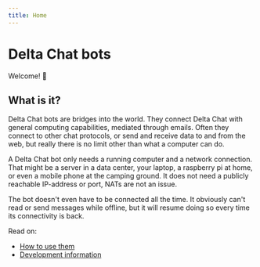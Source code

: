 ```yaml
---
title: Home
---
```


# Delta Chat bots

Welcome! 🤖

## What is it?

Delta Chat bots are bridges into the world. They connect Delta Chat with general computing capabilities, mediated through emails. Often they connect to other chat protocols, or send and receive data to and from the web, but really there is no limit other than what a computer can do.

A Delta Chat bot only needs a running computer and a network connection. That might be a server in a data center, your laptop, a raspberry pi at home, or even a mobile phone at the camping ground. It does not need a publicly reachable IP-address or port, NATs are not an issue.

The bot doesn't even have to be connected all the time. It obviously can't read or send messages while offline, but it will resume doing so every time its connectivity is back.

Read on:
* [How to use them](howto.html)
* [Development information](development.html)
